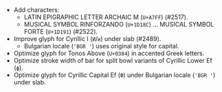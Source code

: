 * Add characters:
  - LATIN EPIGRAPHIC LETTER ARCHAIC M (`U+A7FF`) (#2517).
  - MUSICAL SYMBOL RINFORZANDO (`U+1D18C`) ... MUSICAL SYMBOL FORTE (`U+1D191`) (#2522).
* Improve glyph for Cyrillic I (`И`/`и`) under slab (#2489).
  - Bulgarian locale (`'BGR '`) uses original style for capital.
* Optimize glyph for Tonos Above (`U+0384`) in accented Greek letters.
* Optimize stroke width of bar for split bowl variants of Cyrillic Lower Ef (`ф`).
* Optimize glyph for Cyrillic Capital Ef (`Ф`) under Bulgarian locale (`'BGR '`) under slab.
